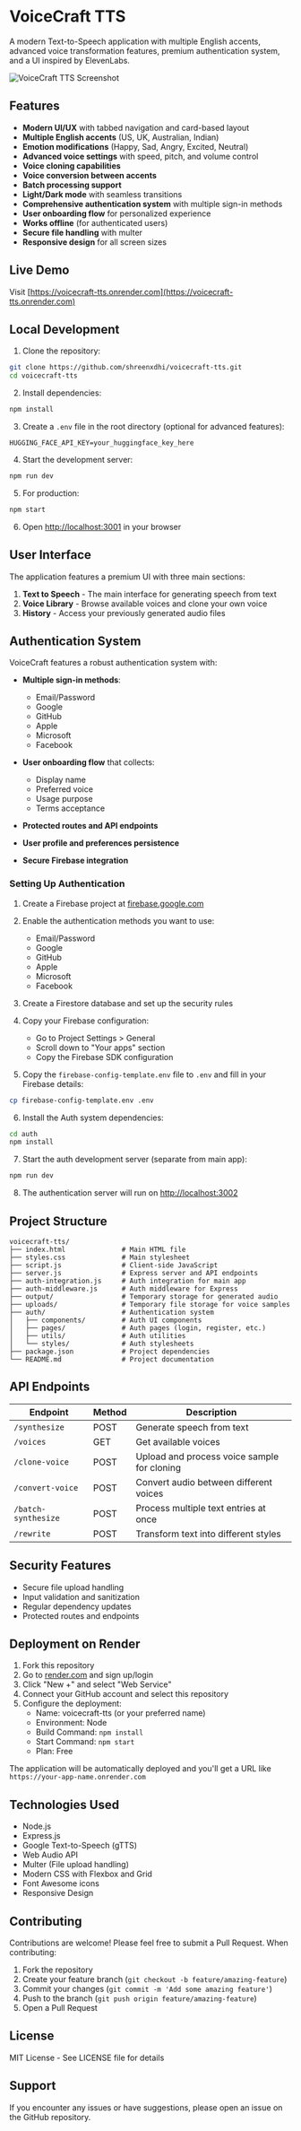 # VoiceCraft TTS

A modern Text-to-Speech application with multiple English accents, advanced voice transformation features, premium authentication system, and a UI inspired by ElevenLabs.

![VoiceCraft TTS Screenshot](https://i.imgur.com/abc123.png)

## Features

- **Modern UI/UX** with tabbed navigation and card-based layout
- **Multiple English accents** (US, UK, Australian, Indian)
- **Emotion modifications** (Happy, Sad, Angry, Excited, Neutral)
- **Advanced voice settings** with speed, pitch, and volume control
- **Voice cloning capabilities**
- **Voice conversion between accents**
- **Batch processing support**
- **Light/Dark mode** with seamless transitions
- **Comprehensive authentication system** with multiple sign-in methods
- **User onboarding flow** for personalized experience
- **Works offline** (for authenticated users)
- **Secure file handling** with multer
- **Responsive design** for all screen sizes

## Live Demo

Visit [https://voicecraft-tts.onrender.com](https://voicecraft-tts.onrender.com)

## Local Development

1. Clone the repository:
```bash
git clone https://github.com/shreenxdhi/voicecraft-tts.git
cd voicecraft-tts
```

2. Install dependencies:
```bash
npm install
```

3. Create a `.env` file in the root directory (optional for advanced features):
```
HUGGING_FACE_API_KEY=your_huggingface_key_here
```

4. Start the development server:
```bash
npm run dev
```

5. For production:
```bash
npm start
```

6. Open [http://localhost:3001](http://localhost:3001) in your browser

## User Interface

The application features a premium UI with three main sections:

1. **Text to Speech** - The main interface for generating speech from text
2. **Voice Library** - Browse available voices and clone your own voice
3. **History** - Access your previously generated audio files

## Authentication System

VoiceCraft features a robust authentication system with:

- **Multiple sign-in methods**:
  - Email/Password
  - Google
  - GitHub
  - Apple
  - Microsoft
  - Facebook

- **User onboarding flow** that collects:
  - Display name
  - Preferred voice
  - Usage purpose
  - Terms acceptance

- **Protected routes and API endpoints**
- **User profile and preferences persistence**
- **Secure Firebase integration**

### Setting Up Authentication

1. Create a Firebase project at [firebase.google.com](https://firebase.google.com)

2. Enable the authentication methods you want to use:
   - Email/Password
   - Google
   - GitHub
   - Apple
   - Microsoft
   - Facebook

3. Create a Firestore database and set up the security rules

4. Copy your Firebase configuration:
   - Go to Project Settings > General
   - Scroll down to "Your apps" section
   - Copy the Firebase SDK configuration

5. Copy the `firebase-config-template.env` file to `.env` and fill in your Firebase details:
```bash
cp firebase-config-template.env .env
```

6. Install the Auth system dependencies:
```bash
cd auth
npm install
```

7. Start the auth development server (separate from main app):
```bash
npm run dev
```

8. The authentication server will run on [http://localhost:3002](http://localhost:3002)

## Project Structure

```
voicecraft-tts/
├── index.html              # Main HTML file
├── styles.css              # Main stylesheet
├── script.js               # Client-side JavaScript
├── server.js               # Express server and API endpoints
├── auth-integration.js     # Auth integration for main app
├── auth-middleware.js      # Auth middleware for Express
├── output/                 # Temporary storage for generated audio
├── uploads/                # Temporary file storage for voice samples
├── auth/                   # Authentication system
│   ├── components/         # Auth UI components
│   ├── pages/              # Auth pages (login, register, etc.)
│   ├── utils/              # Auth utilities
│   └── styles/             # Auth stylesheets
├── package.json            # Project dependencies
└── README.md               # Project documentation
```

## API Endpoints

| Endpoint | Method | Description |
|----------|--------|-------------|
| `/synthesize` | POST | Generate speech from text |
| `/voices` | GET | Get available voices |
| `/clone-voice` | POST | Upload and process voice sample for cloning |
| `/convert-voice` | POST | Convert audio between different voices |
| `/batch-synthesize` | POST | Process multiple text entries at once |
| `/rewrite` | POST | Transform text into different styles |

## Security Features

- Secure file upload handling
- Input validation and sanitization
- Regular dependency updates
- Protected routes and endpoints

## Deployment on Render

1. Fork this repository
2. Go to [render.com](https://render.com) and sign up/login
3. Click "New +" and select "Web Service"
4. Connect your GitHub account and select this repository
5. Configure the deployment:
   - Name: voicecraft-tts (or your preferred name)
   - Environment: Node
   - Build Command: `npm install`
   - Start Command: `npm start`
   - Plan: Free

The application will be automatically deployed and you'll get a URL like `https://your-app-name.onrender.com`

## Technologies Used

- Node.js
- Express.js
- Google Text-to-Speech (gTTS)
- Web Audio API
- Multer (File upload handling)
- Modern CSS with Flexbox and Grid
- Font Awesome icons
- Responsive Design

## Contributing

Contributions are welcome! Please feel free to submit a Pull Request. When contributing:

1. Fork the repository
2. Create your feature branch (`git checkout -b feature/amazing-feature`)
3. Commit your changes (`git commit -m 'Add some amazing feature'`)
4. Push to the branch (`git push origin feature/amazing-feature`)
5. Open a Pull Request

## License

MIT License - See LICENSE file for details

## Support

If you encounter any issues or have suggestions, please open an issue on the GitHub repository.

